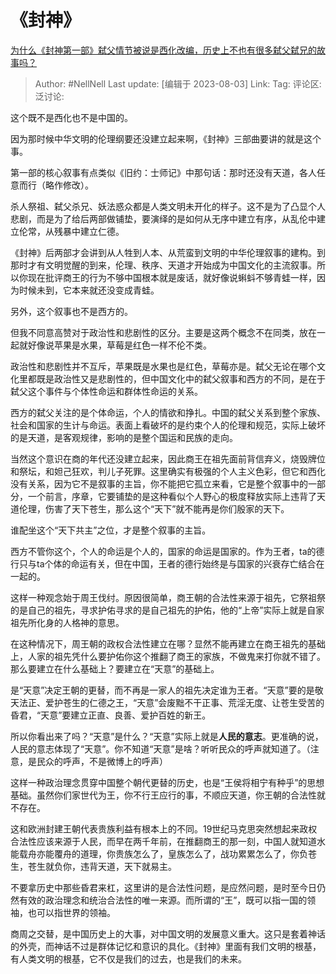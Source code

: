# 《封神》
[为什么《封神第一部》弑父情节被说是西化改编，历史上不也有很多弑父弑兄的故事吗？](https://www.zhihu.com/question/613770853/answer/3148141772)

> Author: #NellNell
> Last update: [编辑于 2023-08-03]
> Link:
> Tag:
> 评论区:
> 泛讨论:

这个既不是西化也不是中国的。

因为那时候中华文明的伦理纲要还没建立起来啊，《封神》三部曲要讲的就是这个事。

第一部的核心叙事有点类似《旧约：士师记》中那句话：那时还没有天道，各人任意而行（略作修改）。

杀人祭祖、弑父杀兄、妖法惑众都是人类文明未开化的样子。这不是为了凸显个人悲剧，而是为了给后两部做铺垫，要演绎的是如何从无序中建立有序，从乱伦中建立伦常，从残暴中建立仁德。

《封神》后两部才会讲到从人牲到人本、从荒蛮到文明的中华伦理叙事的建构。到那时才有文明觉醒的到来，伦理、秩序、天道才开始成为中国文化的主流叙事。所以你现在批评商王的行为不够中国根本就是废话，就好像说蝌蚪不够青蛙一样，因为时候未到，它本来就还没变成青蛙。

另外，这个叙事也不是西方的。

但我不同意高赞对于政治性和悲剧性的区分。主要是这两个概念不在同类，放在一起就好像说苹果是水果，草莓是红色一样不伦不类。

政治性和悲剧性并不互斥，苹果既是水果也是红色，草莓亦是。弑父无论在哪个文化里都既是政治性又是悲剧性的，但中国文化中的弑父叙事和西方的不同，是在于弑父这个事件与个体性命运和群体性命运的关系。

西方的弑父关注的是个体命运，个人的情欲和挣扎。中国的弑父关系到整个家族、社会和国家的生计与命运。表面上看破坏的是约束个人的伦理和规范，实际上破坏的是天道，是客观规律，影响的是整个国运和民族的走向。

当然这个意识在商的年代还没建立起来，因此商王在祖先面前背信弃义，烧毁牌位和祭坛，和妲己狂欢，判儿子死罪。这里确实有极强的个人主义色彩，但它和西化没有关系，因为它不是叙事的主旨，你不能把它孤立来看，它是整个叙事中的一部分，一个前言，序章，它要铺垫的是这种看似个人野心的极度释放实际上违背了天道伦理，伤害了天下苍生，那么这个“天下”就不能再是你们殷家的天下。

谁配坐这个“天下共主”之位，才是整个叙事的主旨。

西方不管你这个，个人的命运是个人的，国家的命运是国家的。作为王者，ta的德行只与ta个体的命运有关，但在中国，王者的德行始终是与国家的兴衰存亡结合在一起的。

这样一种观念始于周王伐纣。原因很简单，商王朝的合法性来源于祖先，它祭祖祭的是自己的祖先，寻求护佑寻求的是自己祖先的护佑，他的“上帝”实际上就是自家祖先所化身的人格神的意思。

在这种情况下，周王朝的政权合法性建立在哪？显然不能再建立在商王祖先的基础上，人家的祖先凭什么要护佑你这个推翻了商王的家族，不做鬼来打你就不错了。那么要建立在什么基础上？要建立在“天意”的基础上。

是“天意”决定王朝的更替，而不再是一家人的祖先决定谁为王者。“天意”要的是敬天法正、爱护苍生的仁德之王，“天意”会废黜不干正事、荒淫无度、让苍生受苦的昏君，“天意”要建立正直、良善、爱护百姓的新王。

所以你看出来了吗？“天意”是什么？“天意”实际上就是**人民的意志**。更准确的说，人民的意志体现了“天意”。你不知道“天意”是啥？听听民众的呼声就知道了。（注意，是民众的呼声，不是微博上的呼声）

这样一种政治理念贯穿中国整个朝代更替的历史，也是“王侯将相宁有种乎”的思想基础。虽然你们家世代为王，你不行王应行的事，不顺应天道，你王朝的合法性就不存在。

这和欧洲封建王朝代表贵族利益有根本上的不同。19世纪马克思突然想起来政权合法性应该来源于人民，而早在两千年前，在推翻商王的那一刻，中国人就知道水能载舟亦能覆舟的道理，你贵族怎么了，皇族怎么了，战功累累怎么了，你负苍生，苍生就负你，违背天道，天下就易主。

不要拿历史中那些昏君来杠，这里讲的是合法性问题，是应然问题，是时至今日仍然有效的政治理念和统治合法性的唯一来源。而所谓的“王”，既可以指一国的领袖，也可以指世界的领袖。

商周之交替，是中国历史上的大事，对中国文明的发展意义重大。这只是套着神话的外壳，而神话不过是群体记忆和意识的具化。《封神》里面有我们文明的根基，有人类文明的根基，它不仅是我们的过去，也是我们的未来。